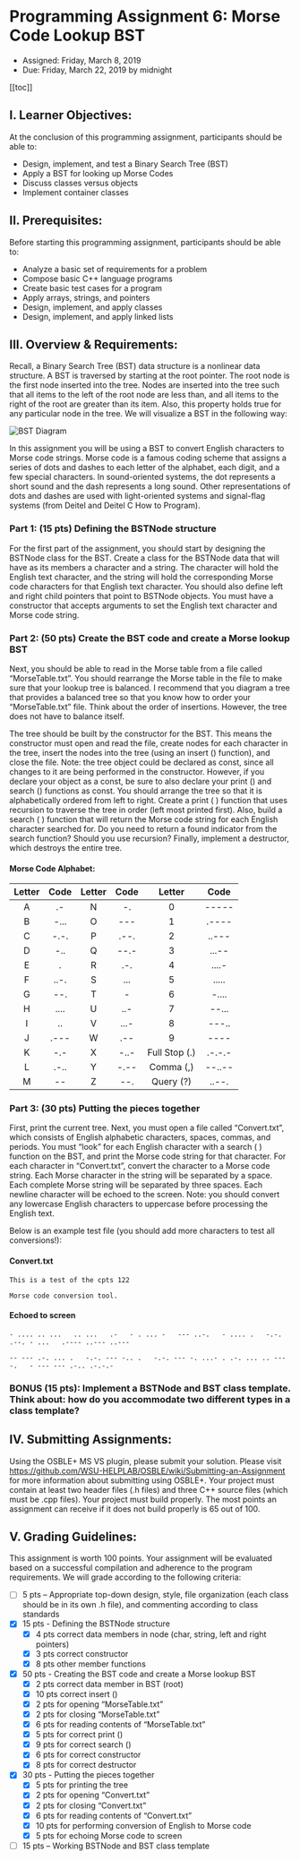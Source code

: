 # Programming Assignment 6: Morse Code Lookup BST

- Assigned: Friday, March 8, 2019
- Due: Friday, March 22, 2019 by midnight

[[toc]]

## I. Learner Objectives:
At the conclusion of this programming assignment, participants should be able to:
  - Design, implement, and test a Binary Search Tree (BST)
  - Apply a BST for looking up Morse Codes
  - Discuss classes versus objects
  - Implement container classes

## II. Prerequisites:
Before starting this programming assignment, participants should be able to:
  - Analyze a basic set of requirements for a problem
  - Compose basic C++ language programs
  - Create basic test cases for a program
  - Apply arrays, strings, and pointers
  - Design, implement, and apply classes
  - Design, implement, and apply linked lists

 

## III. Overview & Requirements:

Recall, a Binary Search Tree (BST) data structure is a nonlinear data structure. A BST is traversed by starting at the root pointer. The root node is the first node inserted into the tree. Nodes are inserted into the tree such that all items to the left of the root node are less than, and all items to the right of the root are greater than its item. Also, this property holds true for any particular node in the tree. We will visualize a BST in the following way:

![BST Diagram](https://eecs.wsu.edu/~aofallon/cpts122/progassignments/PA6_files/image005.jpg)

In this assignment you will be using a BST to convert English characters to Morse code strings. Morse code is a famous coding scheme that assigns a series of dots and dashes to each letter of the alphabet, each digit, and a few special characters. In sound-oriented systems, the dot represents a short sound and the dash represents a long sound. Other representations of dots and dashes are used with light-oriented systems and signal-flag systems (from Deitel and Deitel C How to Program).

 
### Part 1: (15 pts) Defining the BSTNode structure              
For the first part of the assignment, you should start by designing the BSTNode class for the BST. Create a class for the BSTNode data that will have as its members a character and a string. The character will hold the English text character, and the string will hold the corresponding Morse code characters for that English text character. You should also define left and right child pointers that point to BSTNode objects. You must have a constructor that accepts arguments to set the English text character and Morse code string.

 

### Part 2: (50 pts) Create the BST code and create a Morse lookup BST

Next, you should be able to read in the Morse table from a file called “MorseTable.txt”. You should rearrange the Morse table in the file to make sure that your lookup tree is balanced. I recommend that you diagram a tree that provides a balanced tree so that you know how to order your “MorseTable.txt” file. Think about the order of insertions. However, the tree does not have to balance itself.

The tree should be built by the constructor for the BST. This means the constructor must open and read the file, create nodes for each character in the tree, insert the nodes into the tree (using an insert () function), and close the file. Note: the tree object could be declared as const, since all changes to it are being performed in the constructor. However, if you declare your object as a const, be sure to also declare your print () and search () functions as const. You should arrange the tree so that it is alphabetically ordered from left to right. Create a print ( ) function that uses recursion to traverse the tree in order (left most printed first). Also, build a search ( ) function that will return the Morse code string for each English character searched for. Do you need to return a found indicator from the search function? Should you use recursion? Finally, implement a destructor, which destroys the entire tree.

#### Morse Code Alphabet:

| Letter   | Code   |  Letter   |  Code   | Letter        | Code   |
| :------: | :----: | :-------: | :-----: | :-----------: | :----: |
| A        | .-     |  N        |  -.     | 0             | -----  |
| B        | -...   |  O        |  ---    | 1             | .----  |
| C        | -.-.   |  P        |  .--.   | 2             | ..---  |
| D        | -..    |  Q        |  --.-   | 3             | ...--  |
| E        | .      |  R        |  .-.    | 4             | ....-  |
| F        | ..-.   |  S        |  ...    | 5             | .....  |
| G        | --.    |  T        |  -      | 6             | -....  |
| H        | ....   |  U        |  ..-    | 7             | --...  |
| I        | ..     |  V        |  ...-   | 8             | ---..  |
| J        | .---   |  W        |  .--    | 9             | ----   |
| K        | -.-    |  X        |  -..-   | Full Stop (.) | .-.-.- |
| L        | .-..   |  Y        |  -.--   | Comma (,)     | --..-- |
| M        | --     |  Z        |  --.    | Query (?)     | ..--.  |


### Part 3: (30 pts) Putting the pieces together

First, print the current tree. Next, you must open a file called “Convert.txt”, which consists of English alphabetic characters, spaces, commas, and periods. You must “look” for each English character with a search ( ) function on the BST, and print the Morse code string for that character. For each character in “Convert.txt”, convert the character to a Morse code string. Each Morse character in the string will be separated by a space. Each complete Morse string will be separated by three spaces. Each newline character will be echoed to the screen. Note: you should convert any lowercase English characters to uppercase before processing the English text.

 

Below is an example test file (you should add more characters to test all conversions!):

 

#### Convert.txt
```
This is a test of the cpts 122

Morse code conversion tool.
```
 
#### Echoed to screen

```
- .... .. ...   .. ...   .-   - . ... -   --- ..-.   - .... .   -.-. .--. - ...   .---- ..--- ..--- 

-- --- .-. ... .   -.-. --- -.. .   -.-. --- -. ...- . .-. ... .. --- -.   - --- --- .-.. .-.-.-   
```
 

 

### BONUS (15 pts): Implement a BSTNode and BST class template. Think about: how do you accommodate two different types in a class template?

 

## IV. Submitting Assignments:

Using the OSBLE+ MS VS plugin, please submit your solution. Please visit https://github.com/WSU-HELPLAB/OSBLE/wiki/Submitting-an-Assignment for more information about submitting using OSBLE+.
Your project must contain at least two header files (.h files) and three C++ source files (which must be .cpp files).
Your project must build properly. The most points an assignment can receive if it does not build properly is 65 out of 100.
 

## V. Grading Guidelines:

This assignment is worth 100 points. Your assignment will be evaluated based on a successful compilation and adherence to the program requirements. We will grade according to the following criteria:

- [ ] 5 pts – Appropriate top-down design, style, file organization (each class should be in its own .h file), and commenting according to class standards
- [x] 15 pts - Defining the BSTNode structure
  - [x] 4 pts correct data members in node (char, string, left and right pointers)
  - [x] 3 pts correct constructor
  - [x] 8 pts other member functions
- [x] 50 pts - Creating the BST code and create a Morse lookup BST
  - [x] 2 pts correct data member in BST (root)
  - [x] 10 pts correct insert ()
  - [x] 2 pts for opening “MorseTable.txt”
  - [x] 2 pts for closing “MorseTable.txt”
  - [x] 6 pts for reading contents of “MorseTable.txt”
  - [x] 5 pts for correct print ()
  - [x] 9 pts for correct search ()
  - [x] 6 pts for correct constructor
  - [x] 8 pts for correct destructor
- [x] 30 pts -  Putting the pieces together
  - [x] 5 pts for printing the tree
  - [x] 2 pts for opening “Convert.txt”
  - [x] 2 pts for closing “Convert.txt”
  - [x] 6 pts for reading contents of “Convert.txt”
  - [x] 10 pts for performing conversion of English to Morse code
  - [x] 5 pts for echoing Morse code to screen
- [ ] 15 pts – Working BSTNode and BST class template